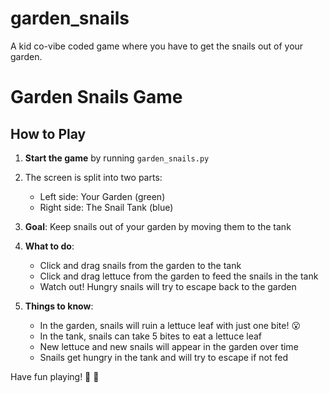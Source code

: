 # garden_snails
A kid co-vibe coded game where you have to get the snails out of your garden.

# Garden Snails Game

## How to Play

1. **Start the game** by running `garden_snails.py`
2. The screen is split into two parts:
   - Left side: Your Garden (green)
   - Right side: The Snail Tank (blue)

3. **Goal**: Keep snails out of your garden by moving them to the tank

4. **What to do**:
   - Click and drag snails from the garden to the tank
   - Click and drag lettuce from the garden to feed the snails in the tank
   - Watch out! Hungry snails will try to escape back to the garden

5. **Things to know**:
   - In the garden, snails will ruin a lettuce leaf with just one bite! 😮
   - In the tank, snails can take 5 bites to eat a lettuce leaf
   - New lettuce and new snails will appear in the garden over time
   - Snails get hungry in the tank and will try to escape if not fed

Have fun playing! 🐌 🥬